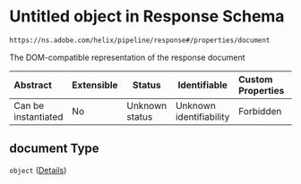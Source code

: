 # Untitled object in Response Schema

```txt
https://ns.adobe.com/helix/pipeline/response#/properties/document
```

The DOM-compatible representation of the response document


| Abstract            | Extensible | Status         | Identifiable            | Custom Properties | Additional Properties | Access Restrictions | Defined In                                                            |
| :------------------ | ---------- | -------------- | ----------------------- | :---------------- | --------------------- | ------------------- | --------------------------------------------------------------------- |
| Can be instantiated | No         | Unknown status | Unknown identifiability | Forbidden         | Allowed               | none                | [response.schema.json\*](response.schema.json "open original schema") |

## document Type

`object` ([Details](response-properties-document.md))

